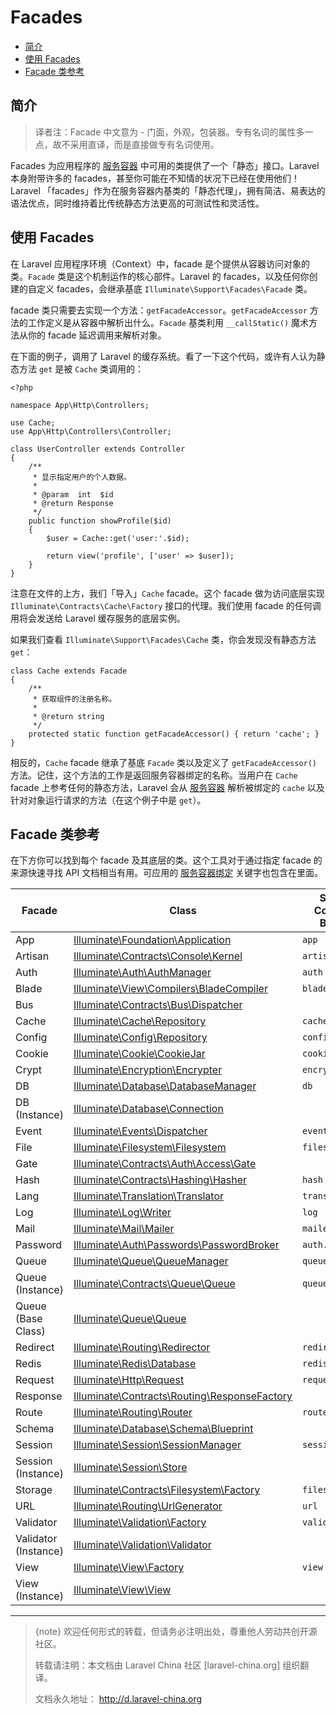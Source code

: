 # Facades

- [简介](#introduction)
- [使用 Facades](#using-facades)
- [Facade 类参考](#facade-class-reference)

<a name="introduction"></a>
## 简介

> 译者注：Facade 中文意为 - 门面，外观，包装器。专有名词的属性多一点，故不采用直译，而是直接做专有名词使用。

Facades 为应用程序的 [服务容器](/docs/{{version}}/container) 中可用的类提供了一个「静态」接口。Laravel 本身附带许多的 facades，甚至你可能在不知情的状况下已经在使用他们！Laravel 「facades」作为在服务容器内基类的「静态代理」，拥有简洁、易表达的语法优点，同时维持着比传统静态方法更高的可测试性和灵活性。

<a name="using-facades"></a>
## 使用 Facades

在 Laravel 应用程序环境（Context）中，facade 是个提供从容器访问对象的类。`Facade` 类是这个机制运作的核心部件。Laravel 的 facades，以及任何你创建的自定义 facades，会继承基底 `Illuminate\Support\Facades\Facade` 类。

facade 类只需要去实现一个方法：`getFacadeAccessor`。`getFacadeAccessor` 方法的工作定义是从容器中解析出什么。`Facade` 基类利用 `__callStatic()` 魔术方法从你的 facade 延迟调用来解析对象。

在下面的例子，调用了 Laravel 的缓存系统。看了一下这个代码，或许有人认为静态方法 `get` 是被 `Cache` 类调用的：

    <?php

    namespace App\Http\Controllers;

    use Cache;
    use App\Http\Controllers\Controller;

    class UserController extends Controller
    {
        /**
         * 显示指定用户的个人数据。
         *
         * @param  int  $id
         * @return Response
         */
        public function showProfile($id)
        {
            $user = Cache::get('user:'.$id);

            return view('profile', ['user' => $user]);
        }
    }

注意在文件的上方，我们「导入」`Cache` facade。这个 facade 做为访问底层实现 `Illuminate\Contracts\Cache\Factory` 接口的代理。我们使用 facade 的任何调用将会发送给 Laravel 缓存服务的底层实例。

如果我们查看 `Illuminate\Support\Facades\Cache` 类，你会发现没有静态方法 `get`：

    class Cache extends Facade
    {
        /**
         * 获取组件的注册名称。
         *
         * @return string
         */
        protected static function getFacadeAccessor() { return 'cache'; }
    }

相反的，`Cache` facade 继承了基底 `Facade` 类以及定义了 `getFacadeAccessor()` 方法。记住，这个方法的工作是返回服务容器绑定的名称。当用户在 `Cache` facade 上参考任何的静态方法，Laravel 会从 [服务容器](/docs/{{version}}/container) 解析被绑定的 `cache` 以及针对对象运行请求的方法（在这个例子中是 `get`）。

<a name="facade-class-reference"></a>
## Facade 类参考

在下方你可以找到每个 facade 及其底层的类。这个工具对于通过指定 facade 的来源快速寻找 API 文档相当有用。可应用的 [服务容器绑定](/docs/{{version}}/container) 关键字也包含在里面。

Facade  |  Class  |  Service Container Binding
------------- | ------------- | -------------
App  |  [Illuminate\Foundation\Application](http://laravel.com/api/{{version}}/Illuminate/Foundation/Application.html)  | `app`
Artisan  |  [Illuminate\Contracts\Console\Kernel](http://laravel.com/api/{{version}}/Illuminate/Contracts/Console/Kernel.html)  |  `artisan`
Auth  |  [Illuminate\Auth\AuthManager](http://laravel.com/api/{{version}}/Illuminate/Auth/AuthManager.html)  |  `auth`
Blade  |  [Illuminate\View\Compilers\BladeCompiler](http://laravel.com/api/{{version}}/Illuminate/View/Compilers/BladeCompiler.html)  |  `blade.compiler`
Bus  |  [Illuminate\Contracts\Bus\Dispatcher](http://laravel.com/api/{{version}}/Illuminate/Contracts/Bus/Dispatcher.html)  |
Cache  |  [Illuminate\Cache\Repository](http://laravel.com/api/{{version}}/Illuminate/Cache/Repository.html)  |  `cache`
Config  |  [Illuminate\Config\Repository](http://laravel.com/api/{{version}}/Illuminate/Config/Repository.html)  |  `config`
Cookie  |  [Illuminate\Cookie\CookieJar](http://laravel.com/api/{{version}}/Illuminate/Cookie/CookieJar.html)  |  `cookie`
Crypt  |  [Illuminate\Encryption\Encrypter](http://laravel.com/api/{{version}}/Illuminate/Encryption/Encrypter.html)  |  `encrypter`
DB  |  [Illuminate\Database\DatabaseManager](http://laravel.com/api/{{version}}/Illuminate/Database/DatabaseManager.html)  |  `db`
DB (Instance)  |  [Illuminate\Database\Connection](http://laravel.com/api/{{version}}/Illuminate/Database/Connection.html)  |
Event  |  [Illuminate\Events\Dispatcher](http://laravel.com/api/{{version}}/Illuminate/Events/Dispatcher.html)  |  `events`
File  |  [Illuminate\Filesystem\Filesystem](http://laravel.com/api/{{version}}/Illuminate/Filesystem/Filesystem.html)  |  `files`
Gate  |  [Illuminate\Contracts\Auth\Access\Gate](http://laravel.com/api/5.1/Illuminate/Contracts/Auth/Access/Gate.html)  |
Hash  |  [Illuminate\Contracts\Hashing\Hasher](http://laravel.com/api/{{version}}/Illuminate/Contracts/Hashing/Hasher.html)  |  `hash`
Lang  |  [Illuminate\Translation\Translator](http://laravel.com/api/{{version}}/Illuminate/Translation/Translator.html)  |  `translator`
Log  |  [Illuminate\Log\Writer](http://laravel.com/api/{{version}}/Illuminate/Log/Writer.html)  |  `log`
Mail  |  [Illuminate\Mail\Mailer](http://laravel.com/api/{{version}}/Illuminate/Mail/Mailer.html)  |  `mailer`
Password  |  [Illuminate\Auth\Passwords\PasswordBroker](http://laravel.com/api/{{version}}/Illuminate/Auth/Passwords/PasswordBroker.html)  |  `auth.password`
Queue  |  [Illuminate\Queue\QueueManager](http://laravel.com/api/{{version}}/Illuminate/Queue/QueueManager.html)  |  `queue`
Queue (Instance)  |  [Illuminate\Contracts\Queue\Queue](http://laravel.com/api/{{version}}/Illuminate/Contracts/Queue/Queue.html)  |  `queue`
Queue (Base Class) |  [Illuminate\Queue\Queue](http://laravel.com/api/{{version}}/Illuminate/Queue/Queue.html)  |
Redirect  |  [Illuminate\Routing\Redirector](http://laravel.com/api/{{version}}/Illuminate/Routing/Redirector.html)  |  `redirect`
Redis  |  [Illuminate\Redis\Database](http://laravel.com/api/{{version}}/Illuminate/Redis/Database.html)  |  `redis`
Request  |  [Illuminate\Http\Request](http://laravel.com/api/{{version}}/Illuminate/Http/Request.html)  |  `request`
Response  |  [Illuminate\Contracts\Routing\ResponseFactory](http://laravel.com/api/{{version}}/Illuminate/Contracts/Routing/ResponseFactory.html)  |
Route  |  [Illuminate\Routing\Router](http://laravel.com/api/{{version}}/Illuminate/Routing/Router.html)  |  `router`
Schema  |  [Illuminate\Database\Schema\Blueprint](http://laravel.com/api/{{version}}/Illuminate/Database/Schema/Blueprint.html)  |
Session  |  [Illuminate\Session\SessionManager](http://laravel.com/api/{{version}}/Illuminate/Session/SessionManager.html)  |  `session`
Session (Instance)  |  [Illuminate\Session\Store](http://laravel.com/api/{{version}}/Illuminate/Session/Store.html)  |
Storage  |  [Illuminate\Contracts\Filesystem\Factory](http://laravel.com/api/{{version}}/Illuminate/Contracts/Filesystem/Factory.html)  |  `filesystem`
URL  |  [Illuminate\Routing\UrlGenerator](http://laravel.com/api/{{version}}/Illuminate/Routing/UrlGenerator.html)  |  `url`
Validator  |  [Illuminate\Validation\Factory](http://laravel.com/api/{{version}}/Illuminate/Validation/Factory.html)  |  `validator`
Validator (Instance)  |  [Illuminate\Validation\Validator](http://laravel.com/api/{{version}}/Illuminate/Validation/Validator.html) |
View  |  [Illuminate\View\Factory](http://laravel.com/api/{{version}}/Illuminate/View/Factory.html)  |  `view`
View (Instance)  |  [Illuminate\View\View](http://laravel.com/api/{{version}}/Illuminate/View/View.html)  |



--- 

> {note} 欢迎任何形式的转载，但请务必注明出处，尊重他人劳动共创开源社区。
> 
> 转载请注明：本文档由 Laravel China 社区 [laravel-china.org] 组织翻译。
> 
> 文档永久地址： http://d.laravel-china.org